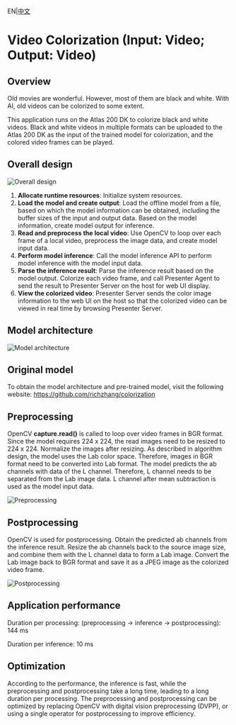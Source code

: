 EN|[中文](README.md)

# Video Colorization (Input: Video; Output: Video)

## Overview

Old movies are wonderful. However, most of them are black and white. With AI, old videos can be colorized to some extent.

This application runs on the Atlas 200 DK to colorize black and white videos. Black and white videos in multiple formats can be uploaded to the Atlas 200 DK as the input of the trained model for colorization, and the colored video frames can be played.

## Overall design

![Overall design](https://images.gitee.com/uploads/images/2020/0806/161544_a91ea99a_5395865.png "屏幕截图.png")

1) **Allocate runtime resources**: Initialize system resources.
2) **Load the model and create output**: Load the offline model from a file, based on which the model information can be obtained, including the buffer sizes of the input and output data. Based on the model information, create model output for inference.
3) **Read and preprocess the local video**: Use OpenCV to loop over each frame of a local video, preprocess the image data, and create model input data.
4) **Perform model inference**: Call the model inference API to perform model inference with the model input data.
5) **Parse the inference result**: Parse the inference result based on the model output. Colorize each video frame, and call Presenter Agent to send the result to Presenter Server on the host for web UI display.
6) **View the colorized video**: Presenter Server sends the color image information to the web UI on the host so that the colorized video can be viewed in real time by browsing Presenter Server.

## Model architecture

![Model architecture](https://images.gitee.com/uploads/images/2020/0805/095721_70b4f185_5395865.png "屏幕截图.png")

## Original model

To obtain the model architecture and pre-trained model, visit the following website: https://github.com/richzhang/colorization

## Preprocessing

OpenCV **capture.read()** is called to loop over video frames in BGR format. Since the model requires 224 x 224, the read images need to be resized to 224 x 224. Normalize the images after resizing. As described in algorithm design, the model uses the Lab color space. Therefore, images in BGR format need to be converted into Lab format. The model predicts the ab channels with data of the L channel. Therefore, L channel needs to be separated from the Lab image data. L channel after mean subtraction is used as the model input data.

![Preprocessing](https://images.gitee.com/uploads/images/2020/0805/095959_0e2bdf81_5395865.png "屏幕截图.png")

## Postprocessing

OpenCV is used for postprocessing. Obtain the predicted ab channels from the inference result. Resize the ab channels back to the source image size, and combine them with the L channel data to form a Lab image. Convert the Lab image back to BGR format and save it as a JPEG image as the colorized video frame.

![Postprocessing](https://images.gitee.com/uploads/images/2020/0805/100036_247920c8_5395865.png "屏幕截图.png")

## Application performance

Duration per processing: (preprocessing -> inference -> postprocessing): 144 ms

Duration per inference: 10 ms

## Optimization

According to the performance, the inference is fast, while the preprocessing and postprocessing take a long time, leading to a long duration per processing. The preprocessing and postprocessing can be optimized by replacing OpenCV with digital vision preprocessing (DVPP), or using a single operator for postprocessing to improve efficiency.